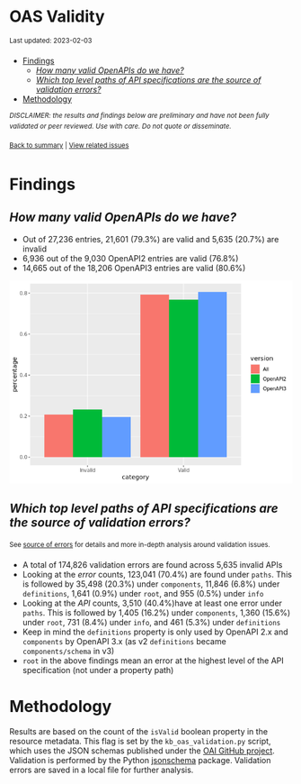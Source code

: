 OAS Validity
================
<sup>Last updated: 2023-02-03</sup>

- <a href="#findings" id="toc-findings">Findings</a>
  - <a href="#how-many-valid-openapis-do-we-have"
    id="toc-how-many-valid-openapis-do-we-have"><em>How many valid OpenAPIs
    do we have?</em></a>
  - <a
    href="#which-top-level-paths-of-api-specifications-are-the-source-of-validation-errors"
    id="toc-which-top-level-paths-of-api-specifications-are-the-source-of-validation-errors"><em>Which
    top level paths of API specifications are the source of validation
    errors?</em></a>
- <a href="#methodology" id="toc-methodology">Methodology</a>

<sup>*DISCLAIMER: the results and findings below are preliminary and
have not been fully validated or peer reviewed. Use with care. Do not
quote or disseminate.*</sup>

<sup>[Back to summary](oas_summary.md) \| [View related
issues](https://github.com/postman-open-technologies/knowledge-base/labels/oas%3Avalidity)</sup>

# Findings

## *How many valid OpenAPIs do we have?*

- Out of 27,236 entries, 21,601 (79.3%) are valid and 5,635 (20.7%) are
  invalid
- 6,936 out of the 9,030 OpenAPI2 entries are valid (76.8%)
- 14,665 out of the 18,206 OpenAPI3 entries are valid (80.6%)

![](oas_validity_files/figure-gfm/oas_validity_charts-1.png)<!-- -->

## *Which top level paths of API specifications are the source of validation errors?*

<sup>See [source of errors](oas_validity_errors.md) for details and more
in-depth analysis around validation issues.<sup>

- A total of 174,826 validation errors are found across 5,635 invalid
  APIs
- Looking at the *error* counts, 123,041 (70.4%) are found under
  `paths`. This is followed by 35,498 (20.3%) under `components`, 11,846
  (6.8%) under `definitions`, 1,641 (0.9%) under `root`, and 955 (0.5%)
  under `info`
- Looking at the *API* counts, 3,510 (40.4%)have at least one error
  under `paths`. This is followed by 1,405 (16.2%) under `components`,
  1,360 (15.6%) under `root`, 731 (8.4%) under `info`, and 461 (5.3%)
  under `definitions`
- Keep in mind the `definitions` property is only used by OpenAPI 2.x
  and `components` by OpenAPI 3.x (as v2 `definitions` became
  `components/schema` in v3)
- `root` in the above findings mean an error at the highest level of the
  API specification (not under a property path)

# Methodology

Results are based on the count of the `isValid` boolean property in the
resource metadata. This flag is set by the `kb_oas_validation.py`
script, which uses the JSON schemas published under the [OAI GitHub
project](https://github.com/OAI/OpenAPI-Specification/tree/main/schemas).
Validation is performed by the Python
[jsonschema](https://github.com/python-jsonschema/jsonschema) package.
Validation errors are saved in a local file for further analysis.
